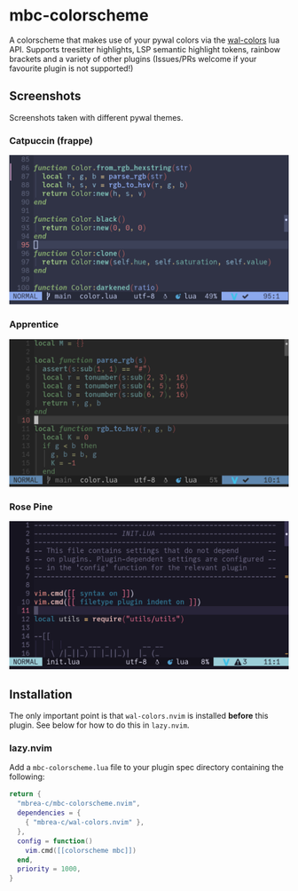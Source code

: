 # mbc-colorscheme

A colorscheme that makes use of your pywal colors via the [wal-colors](https://github.com/mbrea-c/wal-colors.nvim) lua API.
Supports treesitter highlights, LSP semantic highlight tokens, rainbow brackets
and a variety of other plugins (Issues/PRs welcome if your favourite plugin is
not supported!)

## Screenshots

Screenshots taken with different pywal themes.

### Catpuccin (frappe)

![init.lua](.screenshots/colorlua.jpg)

### Apprentice

![init.lua](.screenshots/apprentice.jpg)

### Rose Pine

![init.lua](.screenshots/rose_pine.jpg)

## Installation

The only important point is that `wal-colors.nvim` is installed **before** this
plugin. See below for how to do this in `lazy.nvim`.

### lazy.nvim

Add a `mbc-colorscheme.lua` file to your plugin spec directory containing the
following:

```lua
return {
  "mbrea-c/mbc-colorscheme.nvim",
  dependencies = {
    { "mbrea-c/wal-colors.nvim" },
  },
  config = function()
    vim.cmd([[colorscheme mbc]])
  end,
  priority = 1000,
}
```
